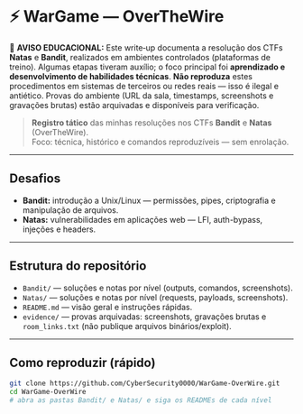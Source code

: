 # ⚡ WarGame — OverTheWire

🚨 **AVISO EDUCACIONAL:** Este write‑up documenta a resolução dos CTFs **Natas** e **Bandit**, realizados em ambientes controlados (plataformas de treino). Algumas etapas tiveram auxílio; o foco principal foi **aprendizado e desenvolvimento de habilidades técnicas**. **Não reproduza** estes procedimentos em sistemas de terceiros ou redes reais — isso é ilegal e antiético. Provas do ambiente (URL da sala, timestamps, screenshots e gravações brutas) estão arquivadas e disponíveis para verificação.

> **Registro tático** das minhas resoluções nos CTFs **Bandit** e **Natas** (OverTheWire).  
> Foco: técnica, histórico e comandos reproduzíveis — sem enrolação.

---

## Desafios

- **Bandit:** introdução a Unix/Linux — permissões, pipes, criptografia e manipulação de arquivos.  
- **Natas:** vulnerabilidades em aplicações web — LFI, auth-bypass, injeções e headers.

---

## Estrutura do repositório

- `Bandit/` — soluções e notas por nível (outputs, comandos, screenshots).  
- `Natas/` — soluções e notas por nível (requests, payloads, screenshots).  
- `README.md` — visão geral e instruções rápidas.  
- `evidence/` — provas arquivadas: screenshots, gravações brutas e `room_links.txt` (não publique arquivos binários/exploit).

---

## Como reproduzir (rápido)

```bash
git clone https://github.com/CyberSecurity0000/WarGame-OverWire.git
cd WarGame-OverWire
# abra as pastas Bandit/ e Natas/ e siga os READMEs de cada nível
